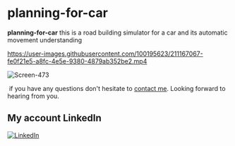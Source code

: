 # planning-for-car

**planning-for-car** this is a road building simulator for a car and its automatic movement understanding


https://user-images.githubusercontent.com/100195623/211167067-fe0f21e5-a8fc-4e5e-9380-4879ab352be2.mp4

![Screen-473](https://user-images.githubusercontent.com/100195623/211167130-bf3e86da-c25b-449f-b62a-937b1697440c.png)

![]()
if you have any questions don't hesitate to <a href="mailto:holy.mail.100@gmail.com">contact me</a>. Looking forward to hearing from you. 

## My account LinkedIn
[![LinkedIn](https://img.shields.io/badge/LinkedIn-0077B5?style=for-the-badge&logo=linkedin&logoColor=white)](https://www.linkedin.com/in/nazar-arshinskiy/)

